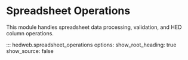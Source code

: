 # Spreadsheet Operations

This module handles spreadsheet data processing, validation, and HED column operations.

::: hedweb.spreadsheet_operations
    options:
      show_root_heading: true
      show_source: false
